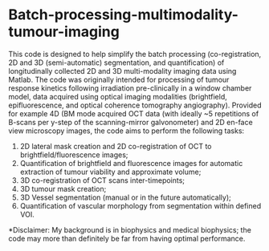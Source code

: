 # Batch-processing-multimodality-tumour-imaging
This code is designed to help simplify the batch processing (co-registration, 2D and 3D (semi-automatic) segmentation, and quantification) of longitudinally collected 2D and 3D multi-modality imaging data using Matlab. The code was originally intended for processing of tumour response kinetics following irradiation pre-clinically in a window chamber model, data acquired using optical imaging modalities (brightfield, epifluorescence, and optical coherence tomography angiography).
Provided for example 4D (BM mode acquired OCT data (with ideally ~5 repetitions of B-scans per y-step of the scanning-mirror galvonometer) and 2D en-face view microscopy images, the code aims to perform the following tasks:

1) 2D lateral mask creation and 2D co-registration of OCT to brightfield/fluorescence images; 
2) Quantification of brightfield and fluorescence images for automatic extraction of tumour viability and approximate volume;
3) 3D co-registration of OCT scans inter-timepoints;
4) 3D tumour mask creation;
5) 3D Vessel segmentation (manual or in the future automatically);
6) Quantification of vascular morphology from segmentation within defined VOI. 


*Disclaimer: My background is in biophysics and medical biophysics; the code may more than definitely be far from having optimal performance.
